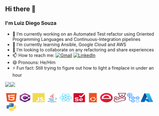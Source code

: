 ## Hi there 👋

### I'm Luiz Diego Souza


- 🔭 I’m currently working on an Automated Test refactor using Oriented Programming Languages and Continuous-Integration pipelines
- 🌱 I’m currently learning Ansible, Google Cloud and AWS
- 👯 I’m looking to collaborate on any refactoring and share experiences
- 📫 How to reach me:  <a href="mailto:souza.luizdiego@gmail.com" target="_blank" title="Gmail">
  <img src="https://img.shields.io/badge/-Gmail-FF0000?style=flat-square&labelColor=FF0000&logo=gmail&logoColor=white&link=mailto:souza.luizdiego@gmail.com" alt="Gmail"/></a>
  <a href="https://linkedin.com/in/souza-luizdiego/" target="_blank" title="LinkedIn">
  <img src="https://img.shields.io/badge/-Linkedin-0e76a8?style=flat-square&logo=Linkedin&logoColor=white&link=https://linkedin.com/in/souza-luizdiego/" alt="LinkedIn"/></a>
- 😄 Pronouns: He/Him
- ⚡ Fun fact: Still trying to figure out how to light a fireplace in under an hour


<div style="display: flex; align-items: flex-start;">
  <picture style="height: 120%;">
    <source
      srcset="https://github-readme-stats.vercel.app/api?username=luizdiego&show_icons=true&theme=dracula&include_all_commits=true"
      media="(prefers-color-scheme: dark)"
    />
    <source
      srcset="https://github-readme-stats.vercel.app/api?username=luizdiego&show_icons=true&theme=dracula"
      media="(prefers-color-scheme: light), (prefers-color-scheme: no-preference)"
    />
    <img src="https://github-readme-stats.vercel.app/api?username=luizdiego&show_icons=true&theme=dracula" style="height: 100%;" />
  </picture>
  <a href="https://github.com/luizdiego" >
    <img height=195 src="https://github-readme-stats.vercel.app/api/top-langs?username=luizdiego&theme=dracula&layout=compact&langs_count=8&card_width=320" />
  </a>
</div>

<div style="display: inline_block"><br>
  <img align="center"  height="30" width="40" src="https://raw.githubusercontent.com/devicons/devicon/master/icons/html5/html5-original.svg">
  <img align="center"  height="30" width="40" src="https://github.com/devicons/devicon/blob/master/icons/csharp/csharp-original.svg">
  <img align="center"  height="30" width="40" src="https://raw.githubusercontent.com/devicons/devicon/master/icons/javascript/javascript-plain.svg">
  <img align="center"  height="30" width="40" src="https://raw.githubusercontent.com/devicons/devicon/master/icons/java/java-original.svg">
  <img align="center"  height="30" width="40" src="https://raw.githubusercontent.com/devicons/devicon/master/icons/react/react-original.svg">
  <img align="center"  height="30" width="40" src="https://github.com/devicons/devicon/blob/master/icons/selenium/selenium-original.svg">
  <img align="center"  height="30" width="40" src="https://github.com/devicons/devicon/blob/master/icons/ubuntu/ubuntu-original.svg">
  <img align="center"  height="30" width="40" src="https://github.com/devicons/devicon/blob/master/icons/protractor/protractor-original.svg">
  <img align="center"  height="30" width="40" src="https://github.com/devicons/devicon/blob/master/icons/jest/jest-plain.svg">
  <img align="center"  height="30" width="40" src="https://github.com/devicons/devicon/blob/master/icons/githubactions/githubactions-original.svg">
  <img align="center"  height="30" width="40" src="https://github.com/devicons/devicon/blob/master/icons/azure/azure-original.svg">
  <img align="center"  height="30" width="40" src="https://raw.githubusercontent.com/devicons/devicon/master/icons/python/python-original.svg">
</div>
